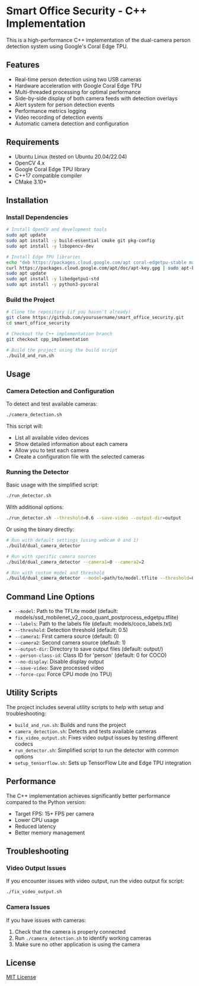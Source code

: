 # Smart Office Security - C++ Implementation

This is a high-performance C++ implementation of the dual-camera person detection system using Google's Coral Edge TPU.

## Features

- Real-time person detection using two USB cameras
- Hardware acceleration with Google Coral Edge TPU
- Multi-threaded processing for optimal performance
- Side-by-side display of both camera feeds with detection overlays
- Alert system for person detection events
- Performance metrics logging
- Video recording of detection events
- Automatic camera detection and configuration

## Requirements

- Ubuntu Linux (tested on Ubuntu 20.04/22.04)
- OpenCV 4.x
- Google Coral Edge TPU library
- C++17 compatible compiler
- CMake 3.10+

## Installation

### Install Dependencies

```bash
# Install OpenCV and development tools
sudo apt update
sudo apt install -y build-essential cmake git pkg-config
sudo apt install -y libopencv-dev

# Install Edge TPU libraries
echo "deb https://packages.cloud.google.com/apt coral-edgetpu-stable main" | sudo tee /etc/apt/sources.list.d/coral-edgetpu.list
curl https://packages.cloud.google.com/apt/doc/apt-key.gpg | sudo apt-key add -
sudo apt update
sudo apt install -y libedgetpu1-std
sudo apt install -y python3-pycoral
```

### Build the Project

```bash
# Clone the repository (if you haven't already)
git clone https://github.com/yourusername/smart_office_security.git
cd smart_office_security

# Checkout the C++ implementation branch
git checkout cpp_implementation

# Build the project using the build script
./build_and_run.sh
```

## Usage

### Camera Detection and Configuration

To detect and test available cameras:

```bash
./camera_detection.sh
```

This script will:
- List all available video devices
- Show detailed information about each camera
- Allow you to test each camera
- Create a configuration file with the selected cameras

### Running the Detector

Basic usage with the simplified script:

```bash
./run_detector.sh
```

With additional options:

```bash
./run_detector.sh --threshold=0.6 --save-video --output-dir=output
```

Or using the binary directly:

```bash
# Run with default settings (using webcam 0 and 1)
./build/dual_camera_detector

# Run with specific camera sources
./build/dual_camera_detector --camera1=0 --camera2=2

# Run with custom model and threshold
./build/dual_camera_detector --model=path/to/model.tflite --threshold=0.6
```

## Command Line Options

- `--model`: Path to the TFLite model (default: models/ssd_mobilenet_v2_coco_quant_postprocess_edgetpu.tflite)
- `--labels`: Path to the labels file (default: models/coco_labels.txt)
- `--threshold`: Detection threshold (default: 0.5)
- `--camera1`: First camera source (default: 0)
- `--camera2`: Second camera source (default: 1)
- `--output-dir`: Directory to save output files (default: output/)
- `--person-class-id`: Class ID for 'person' (default: 0 for COCO)
- `--no-display`: Disable display output
- `--save-video`: Save processed video
- `--force-cpu`: Force CPU mode (no TPU)

## Utility Scripts

The project includes several utility scripts to help with setup and troubleshooting:

- `build_and_run.sh`: Builds and runs the project
- `camera_detection.sh`: Detects and tests available cameras
- `fix_video_output.sh`: Fixes video output issues by testing different codecs
- `run_detector.sh`: Simplified script to run the detector with common options
- `setup_tensorflow.sh`: Sets up TensorFlow Lite and Edge TPU integration

## Performance

The C++ implementation achieves significantly better performance compared to the Python version:
- Target FPS: 15+ FPS per camera
- Lower CPU usage
- Reduced latency
- Better memory management

## Troubleshooting

### Video Output Issues

If you encounter issues with video output, run the video output fix script:

```bash
./fix_video_output.sh
```

### Camera Issues

If you have issues with cameras:

1. Check that the camera is properly connected
2. Run `./camera_detection.sh` to identify working cameras
3. Make sure no other application is using the camera

## License

[MIT License](LICENSE) 